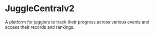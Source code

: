 # JuggleCentralv2
A platform for jugglers to track their progress across various events and access their records and rankings.
